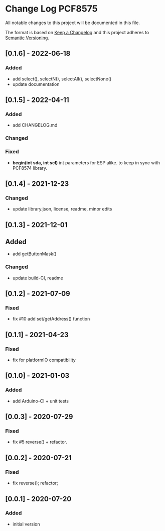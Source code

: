 # Change Log PCF8575

All notable changes to this project will be documented in this file.

The format is based on [Keep a Changelog](http://keepachangelog.com/)
and this project adheres to [Semantic Versioning](http://semver.org/).


## [0.1.6] - 2022-06-18

### Added
- add select(), selectN(), selectAll(), selectNone()
- update documentation


## [0.1.5] - 2022-04-11

### Added
- add CHANGELOG.md

### Changed

### Fixed
- **begin(int sda, int scl)** int parameters for ESP alike.
to keep in sync with PCF8574 library.


## [0.1.4] - 2021-12-23  

### Changed
- update library.json, license, readme, minor edits


## [0.1.3] - 2021-12-01

## Added
- add getButtonMask()

### Changed
- update build-CI, readme


## [0.1.2] - 2021-07-09

### Fixed
- fix #10 add set/getAddress() function 


## [0.1.1] - 2021-04-23

### Fixed
- fix for platformIO compatibility


## [0.1.0] - 2021-01-03

### Added
- add Arduino-CI + unit tests



## [0.0.3] - 2020-07-29

### Fixed
- fix #5 reverse() + refactor.

## [0.0.2] - 2020-07-21

### Fixed
- fix reverse(); refactor;

## [0.0.1] - 2020-07-20

### Added 
- initial version





